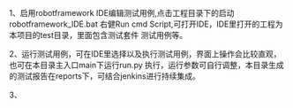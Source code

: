 1、启用robotframework IDE编辑测试用例,点击工程目录下的启动robotframework_IDE.bat
右健Run cmd Script,可打开IDE，IDE里打开的工程为本项目的test目录，里面包含测试套件
测试用例等。

2、运行测试用例，可在IDE里选择以及执行测试用例，界面上操作会比较直观，也可在本目录主入口main下运行run.py
执行，运行参数可自行调整，本目录生成的测试报告在reports下，可结合jenkins进行持续集成。


3、



